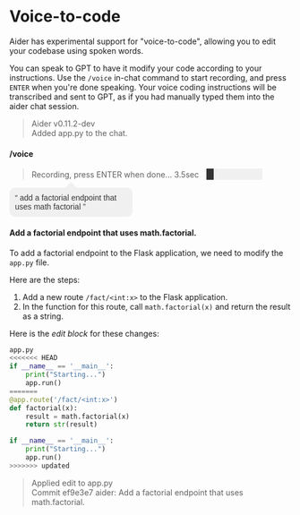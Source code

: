 
# Voice-to-code

Aider has experimental support for "voice-to-code",
allowing you to edit your codebase using spoken words.

You can speak to GPT to have it modify your code according to your
instructions.
Use the `/voice` in-chat command to start recording,
and press `ENTER` when you're done speaking.
Your voice coding instructions will be transcribed
and sent to GPT, as if you had manually typed them into
the aider chat session.

<div class="chat-transcript" markdown="1">

> Aider v0.11.2-dev  
> Added app.py to the chat.  

#### /voice  

<blockquote>
<div class="recording-line">
    <p style="display: inline;">Recording, press ENTER when done... <span id="timer">3.5</span>sec</p>
    <div id="progress-bar">
        <div id="progress"></div>
    </div>
</div>
</blockquote>

<style>
    .recording-line > * {
        display: inline-block;
        vertical-align: middle;
    }
    #progress-bar {
        width: 100px;
        height: 20px;
        background-color: #f0f0f0;
        margin-left: 10px;
    }
    #progress {
        height: 100%;
        background-color: #333;
        animation: progress 3s infinite;
    }
    @keyframes progress {
        0% { width: 10%; }
        33% { width: 90%; }
        66% { width: 30%; }
        100% { width: 90%; }
    }
</style>

<script>
window.onload = function() {
    var counter = 0;
    var timer = document.getElementById('timer');
    setInterval(function() {
        counter = (counter + 0.1) % 9;
        timer.textContent = counter.toFixed(1);
    }, 100);
}  
</script>

<div style="display: inline-block; position: relative; width: 200px; background-color: #f0f0f0; border-radius: 10px; padding: 10px; color: #333; font-family: 'Comic Sans MS', 'Comic Sans', 'Marker Felt', sans-serif;">
<span style="position: absolute; top: 0; left: 50%; transform: translate(-50%, -100%); width: 0; height: 0; border-left: 10px solid transparent; border-right: 10px solid transparent; border-bottom: 10px solid #f0f0f0;"></span>
“&nbsp;add a factorial endpoint that uses math factorial&nbsp;”
</div>

#### Add a factorial endpoint that uses math.factorial.  

To add a factorial endpoint to the Flask application, we need to modify the `app.py` file. 

Here are the steps:

1. Add a new route `/fact/<int:x>` to the Flask application.
2. In the function for this route, call `math.factorial(x)` and return the result as a string.

Here is the *edit block* for these changes:

```python
app.py
<<<<<<< HEAD
if __name__ == '__main__':
    print("Starting...")
    app.run()
=======
@app.route('/fact/<int:x>')
def factorial(x):
    result = math.factorial(x)
    return str(result)

if __name__ == '__main__':
    print("Starting...")
    app.run()
>>>>>>> updated
```

> Applied edit to app.py  
> Commit ef9e3e7 aider: Add a factorial endpoint that uses math.factorial.  

</div>
<br/>
<br/>
<br/>
